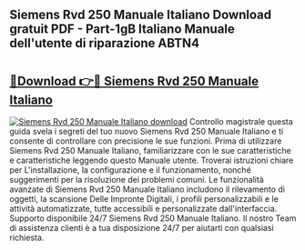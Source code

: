 ## Siemens Rvd 250 Manuale Italiano Download gratuit PDF - Part-1gB Italiano Manuale dell'utente di riparazione ABTN4

# <h2><a href="http://dfgrd19.blite.top/?on=Siemens+Rvd+250+Manuale+Italiano">🔗Download 👉🔴 Siemens Rvd 250 Manuale Italiano</a></h2>

[![Siemens Rvd 250 Manuale Italiano download](https://i.imgur.com/lujVjoI.png)](http://dfgrd19.blite.top/?on=Siemens+Rvd+250+Manuale+Italiano)
Controllo magistrale questa guida svela i segreti del tuo nuovo Siemens Rvd 250 Manuale Italiano e ti consente di controllare con precisione le sue funzioni. Prima di utilizzare Siemens Rvd 250 Manuale Italiano, familiarizzare con le sue caratteristiche e caratteristiche leggendo questo Manuale utente. Troverai istruzioni chiare per L'installazione, la configurazione e il funzionamento, nonché suggerimenti per la risoluzione dei problemi comuni. Le funzionalità avanzate di Siemens Rvd 250 Manuale Italiano includono il rilevamento di oggetti, la scansione Delle Impronte Digitali, i profili personalizzabili e le attività automatizzate, tutte accessibili e personalizzate dall'interfaccia. Supporto disponibile 24/7 Siemens Rvd 250 Manuale Italiano. Il nostro Team di assistenza clienti è a tua disposizione 24/7 per aiutarti con qualsiasi richiesta.
